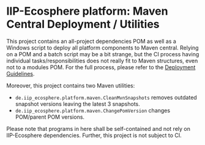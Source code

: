# IIP-Ecosphere platform: Maven Central Deployment / Utilities

This project contains an all-project dependencies POM as well as a Windows script to deploy all platform components to Maven central. Relying on a POM and a batch script may be a bit strange, but the CI process having individual tasks/responsibilities does not really fit to Maven structures, even not to a modules POM. For the full process, please refer to the [Deployment Guidelines](../../documentation/RELEASE.md). 

Moreover, this project contains two Maven utilities:
* `de.iip_ecosphere.platform.maven.CleanMvnSnapshots` removes outdated snapshot versions leaving the latest 3 snapshots.
* `de.iip_ecosphere.platform.maven.ChangePomVersion` changes POM/parent POM versions.

Please note that programs in here shall be self-contained and not rely on IIP-Ecosphere dependencies. Further, this project is not subject to CI.